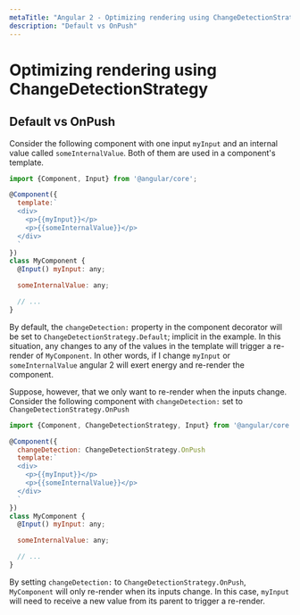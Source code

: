 ```yaml
---
metaTitle: "Angular 2 - Optimizing rendering using ChangeDetectionStrategy"
description: "Default vs OnPush"
---
```


# Optimizing rendering using ChangeDetectionStrategy



## Default vs OnPush


Consider the following component with one input `myInput` and an internal value called `someInternalValue`. Both of them are used in a component's template.

```js
import {Component, Input} from '@angular/core';

@Component({
  template:`
  <div>
    <p>{{myInput}}</p>
    <p>{{someInternalValue}}</p>
  </div>
  `
})
class MyComponent {
  @Input() myInput: any;

  someInternalValue: any;

  // ...
}

```

By default, the `changeDetection:` property in the component decorator will be set to `ChangeDetectionStrategy.Default`; implicit in the example. In this situation, any changes to any of the values in the template will trigger a re-render of `MyComponent`. In other words, if I change `myInput` or `someInternalValue` angular 2 will exert energy and re-render the component.

Suppose, however, that we only want to re-render when the inputs change. Consider the following component with `changeDetection:` set to `ChangeDetectionStrategy.OnPush`

```js
import {Component, ChangeDetectionStrategy, Input} from '@angular/core';

@Component({
  changeDetection: ChangeDetectionStrategy.OnPush
  template:`
  <div>
    <p>{{myInput}}</p>
    <p>{{someInternalValue}}</p>
  </div>
  `
})
class MyComponent {
  @Input() myInput: any;

  someInternalValue: any;

  // ...
}

```

By setting `changeDetection:` to `ChangeDetectionStrategy.OnPush`, `MyComponent` will only re-render when its inputs change. In this case, `myInput` will need to receive a new value from its parent to trigger a re-render.

